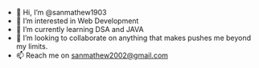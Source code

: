 - 👋 Hi, I’m @sanmathew1903
- 👀 I’m interested in Web Development
- 🌱 I’m currently learning DSA and JAVA
- 💞️ I’m looking to collaborate on anything that makes pushes me beyond my limits.
- 📫 Reach me on sanmathew2002@gmail.com

<!---
sanmathew1903/sanmathew1903 is a ✨ special ✨ repository because its `README.md` (this file) appears on your GitHub profile.
You can click the Preview link to take a look at your changes.
--->
